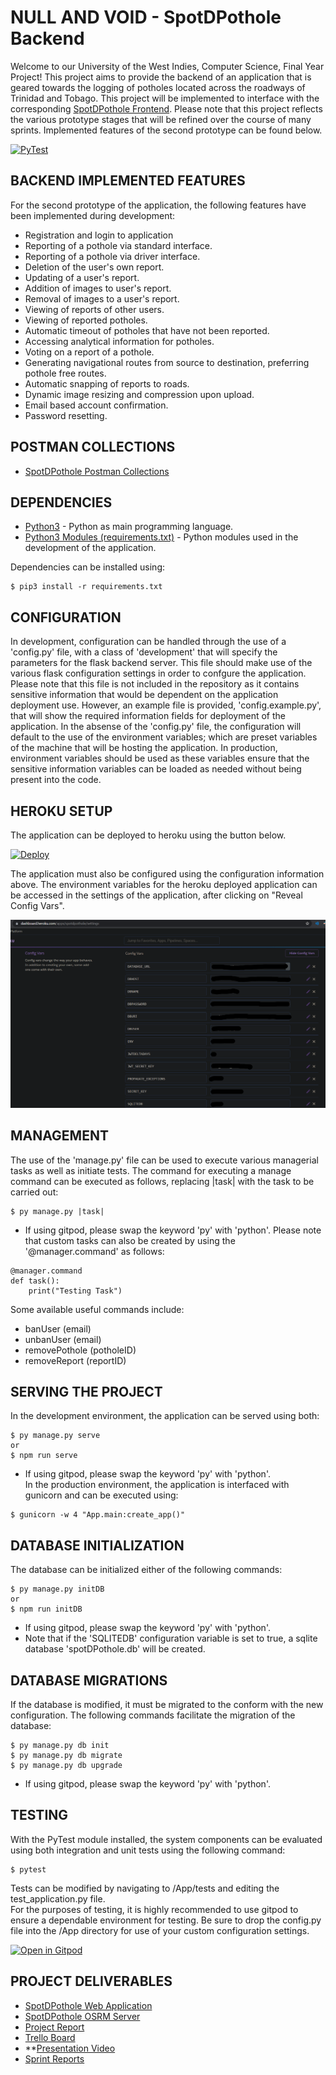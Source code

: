 # NULL AND VOID - SpotDPothole Backend
Welcome to our University of the West Indies, Computer Science, Final Year Project! This project aims to provide the backend of an application that is geared towards the logging of potholes located across the roadways of Trinidad and Tobago. This project will be implemented to interface with the corresponding [SpotDPothole Frontend](https://github.com/Boldoosang/NAV-spotDPothole-frontend). Please note that this project reflects the various prototype stages that will be refined over the course of many sprints. Implemented features of the second prototype can be found below.

[![PyTest](https://github.com/Boldoosang/NAV-spotDPothole-backend/actions/workflows/pytest.yml/badge.svg)](https://github.com/Boldoosang/NAV-spotDPothole-backend/actions/workflows/pytest.yml)

## BACKEND IMPLEMENTED FEATURES
For the second prototype of the application, the following features have been implemented during development:
* Registration and login to application
* Reporting of a pothole via standard interface.
* Reporting of a pothole via driver interface.
* Deletion of the user's own report.
* Updating of a user's report.
* Addition of images to user's report.
* Removal of images to a user's report.
* Viewing of reports of other users.
* Viewing of reported potholes.
* Automatic timeout of potholes that have not been reported.
* Accessing analytical information for potholes.
* Voting on a report of a pothole.
* Generating navigational routes from source to destination, preferring pothole free routes.
* Automatic snapping of reports to roads.
* Dynamic image resizing and compression upon upload.
* Email based account confirmation.
* Password resetting.

## POSTMAN COLLECTIONS
* [SpotDPothole Postman Collections](https://linktr.ee/spotDPothole)

## DEPENDENCIES
* [Python3](https://www.python.org/downloads/) - Python as main programming language.
* [Python3 Modules (requirements.txt)](https://github.com/Boldoosang/NAV-spotDPothole-backend/blob/main/requirements.txt) - Python modules used in the development of the application.

Dependencies can be installed using:
```
$ pip3 install -r requirements.txt
```

## CONFIGURATION
In development, configuration can be handled through the use of a 'config.py' file, with a class of 'development' that will specify the parameters for the flask backend server. This file should make use of the various flask configuration settings in order to confgure the application. Please note that this file is not included in the repository as it contains sensitive information that would be dependent on the application deployment use. However, an example file is provided, 'config.example.py', that will show the required information fields for deployment of the application. In the absense of the 'config.py' file, the configuration will default to the use of the environment variables; which are preset variables of the machine that will be hosting the application.
In production, environment variables should be used as these variables ensure that the sensitive information variables can be loaded as needed without being present into the code.

## HEROKU SETUP
The application can be deployed to heroku using the button below. 

[![Deploy](https://www.herokucdn.com/deploy/button.svg)](https://heroku.com/deploy)

The application must also be configured using the configuration information above. The environment variables for the heroku deployed application can be accessed in the settings of the application, after clicking on "Reveal Config Vars".

![Heroku Configuration Tutorial](images/heroku-tutorial.png)

## MANAGEMENT
The use of the 'manage.py' file can be used to execute various managerial tasks as well as initiate tests. The command for executing a manage command can be executed as follows, replacing |task| with the task to be carried out: 
```
$ py manage.py |task|
```
* If using gitpod, please swap the keyword 'py' with 'python'.
Please note that custom tasks can also be created by using the '@manager.command' as follows:
```
@manager.command
def task():
    print("Testing Task")
```

Some available useful commands include:
* banUser (email)
* unbanUser (email)
* removePothole (potholeID)
* removeReport (reportID)

## SERVING THE PROJECT
In the development environment, the application can be served using both:
```
$ py manage.py serve
or
$ npm run serve
```
* If using gitpod, please swap the keyword 'py' with 'python'.  
In the production environment, the application is interfaced with gunicorn and can be executed using:
```
$ gunicorn -w 4 "App.main:create_app()"
```

## DATABASE INITIALIZATION
The database can be initialized either of the following commands:
```
$ py manage.py initDB
or
$ npm run initDB
```
* If using gitpod, please swap the keyword 'py' with 'python'.
* Note that if the 'SQLITEDB' configuration variable is set to true, a sqlite database 'spotDPothole.db' will be created.

## DATABASE MIGRATIONS
If the database is modified, it must be migrated to the conform with the new configuration. The following commands facilitate the migration of the database:
```
$ py manage.py db init
$ py manage.py db migrate
$ py manage.py db upgrade
```
* If using gitpod, please swap the keyword 'py' with 'python'.

## TESTING
With the PyTest module installed, the system components can be evaluated using both integration and unit tests using the following command:
```
$ pytest
```
Tests can be modified by navigating to /App/tests and editing the test_application.py file.  
For the purposes of testing, it is highly recommended to use gitpod to ensure a dependable environment for testing.
Be sure to drop the config.py file into the /App directory for use of your custom configuration settings.

[![Open in Gitpod](https://gitpod.io/button/open-in-gitpod.svg)](https://gitpod.io/#https://github.com/Boldoosang/NAV-spotDPothole-backend)


## PROJECT DELIVERABLES
* [SpotDPothole Web Application](https://spotdpoth.web.app/)
* [SpotDPothole OSRM Server](https://hub.docker.com/r/boldoosang/spotdpothole-osrm)
* [Project Report](https://docs.google.com/document/d/1MbG_XzXLCaeWMDBc3Zezz9sAgkBU1_tGtYckHa-LVjU/edit)
* [Trello Board](https://trello.com/b/bCe8RVWj/spotdpothole-board)
* **[Presentation Video](https://drive.google.com/file/d/1I26Kmw9RUOWzvvWH7LVCLmI33z4OshX7/view)
* [Sprint Reports](https://docs.google.com/document/d/1jxIfp3vwikRcj7EJdyDVY7riiU0riKOS5hV0pR2tbb8/edit)
